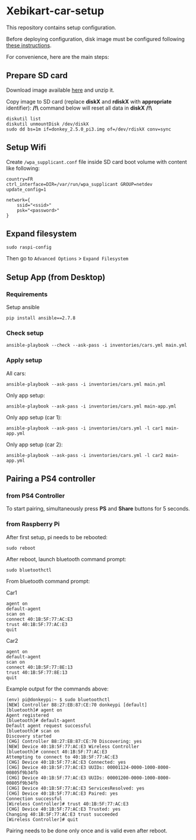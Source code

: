 # Xebikart-car-setup

This repository contains setup configuration.

Before deploying configuration, disk image must be configured following [these instructions](http://docs.donkeycar.com/guide/install_software/#get-the-raspberry-pi-working).

For convenience, here are the main steps:

## Prepare SD card

Download image available [here](https://drive.google.com/open?id=1vr4nEXLEh4xByKAXik8KhK3o-XWgo2fQ) and unzip it.

Copy image to SD card (replace **diskX** and **rdiskX** with **appropriate** identifier):
**/!\\** command below will reset all data in **diskX** **/!\\**
```
diskutil list
diskutil unmountDisk /dev/diskX
sudo dd bs=1m if=donkey_2.5.0_pi3.img of=/dev/rdiskX conv=sync
```

## Setup Wifi

Create `/wpa_supplicant.conf` file inside SD card boot volume with content like following:
```
country=FR
ctrl_interface=DIR=/var/run/wpa_supplicant GROUP=netdev
update_config=1

network={
    ssid="<ssid>"
    psk="<password>"
}
```

## Expand filesystem

```
sudo raspi-config
```

Then go to `Advanced Options` > `Expand Filesystem`

## Setup App (from Desktop)

### Requirements

Setup ansible
```
pip install ansible==2.7.8
```

### Check setup
```
ansible-playbook --check --ask-pass -i inventories/cars.yml main.yml
```

### Apply setup

All cars:
```
ansible-playbook --ask-pass -i inventories/cars.yml main.yml
```

Only app setup:
```
ansible-playbook --ask-pass -i inventories/cars.yml main-app.yml
```

Only app setup (car 1):
```
ansible-playbook --ask-pass -i inventories/cars.yml -l car1 main-app.yml
```

Only app setup (car 2):
```
ansible-playbook --ask-pass -i inventories/cars.yml -l car2 main-app.yml
```

## Pairing a PS4 controller

### from PS4 Controller

To start pairing, simultaneously press **PS** and **Share** buttons for 5 seconds.

### from Raspberry Pi

After first setup, pi needs to be rebooted:
```
sudo reboot
```

After reboot, launch bluetooth command prompt:
```
sudo bluetoothctl
```

From bluetooth command prompt:

Car1
```
agent on
default-agent
scan on
connect 40:1B:5F:77:AC:E3
trust 40:1B:5F:77:AC:E3
quit
```

Car2
```
agent on
default-agent
scan on
connect 40:1B:5F:77:8E:13
trust 40:1B:5F:77:8E:13
quit
```

Example output for the commands above:
```
(env) pi@donkeypi:~ $ sudo bluetoothctl
[NEW] Controller B8:27:EB:87:CE:70 donkeypi [default]
[bluetooth]# agent on
Agent registered
[bluetooth]# default-agent
Default agent request successful
[bluetooth]# scan on
Discovery started
[CHG] Controller B8:27:EB:87:CE:70 Discovering: yes
[NEW] Device 40:1B:5F:77:AC:E3 Wireless Controller
[bluetooth]# connect 40:1B:5F:77:AC:E3
Attempting to connect to 40:1B:5F:77:AC:E3
[CHG] Device 40:1B:5F:77:AC:E3 Connected: yes
[CHG] Device 40:1B:5F:77:AC:E3 UUIDs: 00001124-0000-1000-8000-00805f9b34fb
[CHG] Device 40:1B:5F:77:AC:E3 UUIDs: 00001200-0000-1000-8000-00805f9b34fb
[CHG] Device 40:1B:5F:77:AC:E3 ServicesResolved: yes
[CHG] Device 40:1B:5F:77:AC:E3 Paired: yes
Connection successful
[Wireless Controller]# trust 40:1B:5F:77:AC:E3
[CHG] Device 40:1B:5F:77:AC:E3 Trusted: yes
Changing 40:1B:5F:77:AC:E3 trust succeeded
[Wireless Controller]# quit
```

Pairing needs to be done only once and is valid even after reboot.
